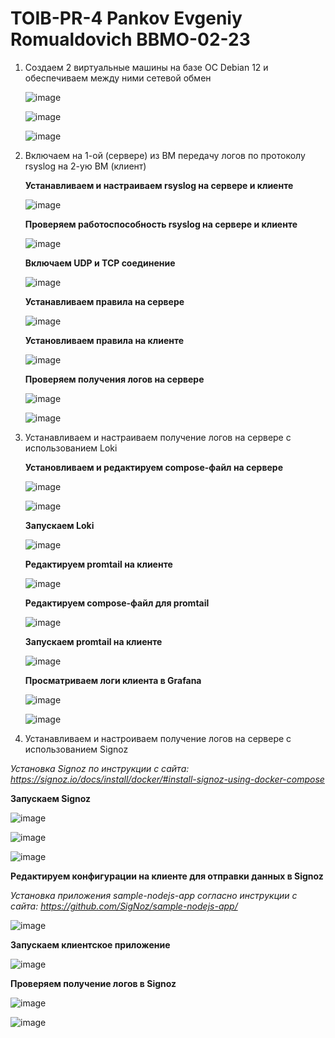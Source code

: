 # TOIB-PR-4 Pankov Evgeniy Romualdovich BBMO-02-23

1. Создаем 2 виртуальные машины на базе ОС Debian 12 и обеспечиваем между ними сетевой обмен

   ![image](Screenshots/1.png)

   ![image](Screenshots/2.png)

   ![image](Screenshots/3.png)
   
2. Включаем на 1-ой (сервере) из ВМ передачу логов по протоколу rsyslog на 2-ую ВМ (клиент)
   
   **Устанавливаем и настраиваем rsyslog на сервере и клиенте**

   ![image](Screenshots/4.png)

   **Проверяем работоспособность rsyslog на сервере и клиенте**

   ![image](Screenshots/5.png)

   **Включаем UDP и TCP соединение**

   ![image](Screenshots/6.png)

   **Устанавливаем правила на сервере**
   
   ![image](Screenshots/7.png)

   **Установливаем правила на клиенте**
   
   ![image](Screenshots/8.png)

   **Проверяем получения логов на сервере**
   
   ![image](Screenshots/9.png)

   ![image](Screenshots/10.png)

3. Устанавливаем и настраиваем получение логов на сервере с использованием Loki
   
   **Установливаем и редактируем compose-файл на сервере**
 
   ![image](Screenshots/11.png)
   
   ![image](Screenshots/12.png)
   
   **Запускаем Loki**
 
   ![image](Screenshots/13.png)
 
   **Редактируем promtail на клиенте**
 
   ![image](Screenshots/14.png)

   **Редактируем compose-файл для promtail**
 
   ![image](Screenshots/15.png)
  
   **Запускаем promtail на клиенте**
 
   ![image](Screenshots/16.png)

   **Просматриваем логи клиента в Grafana**
 
   ![image](Screenshots/17.png)

   ![image](Screenshots/18.png)
 
 5. Устанавливаем и настроиваем получение логов на сервере с использованием Signoz

   _Установка Signoz по инструкции с сайта: https://signoz.io/docs/install/docker/#install-signoz-using-docker-compose_

   **Запускаем Signoz**
   
   ![image](Screenshots/19.png)
   
   ![image](Screenshots/20.png)
   
   ![image](Screenshots/21.png)
   
   **Редактируем конфигурации на клиенте для отправки данных в Signoz**
   
   _Установка приложения sample-nodejs-app согласно инструкции с сайта: https://github.com/SigNoz/sample-nodejs-app/_
   
   ![image](Screenshots/22.png)

   **Запускаем клиентское приложение**
   
   ![image](Screenshots/23.png)
   
   **Проверяем получение логов в Signoz**
   
   ![image](Screenshots/24.png)
   
   ![image](Screenshots/25.png)
